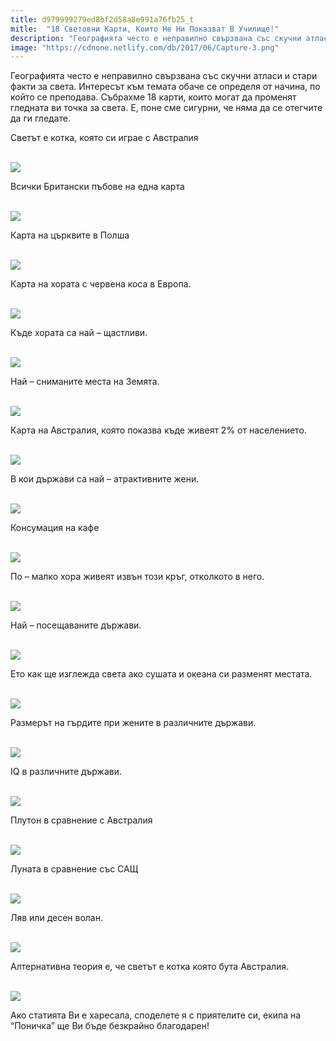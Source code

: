 ```yaml
---
title: d979999279ed8bf2d58a8e991a76fb25_t
mitle:  "18 Световни Карти, Които Не Ни Показват В Училище!"
description: "Географията често е неправилно свързвана със скучни атласи и стари факти за света. Интересът към темата обаче се определя от начина, по който се преподава. Събрахме"
image: "https://cdnone.netlify.com/db/2017/06/Capture-3.png"
---
```


 <p>Географията често е неправилно свързвана със скучни атласи и стари факти за света. Интересът към темата обаче се определя от начина, по който се преподава. Събрахме 18 карти, които могат да променят гледната ви точка за света. Е, поне сме сигурни, че няма да се отегчите да ги гледате.</p>      <p>Светът е котка, която си играе с Австралия</p> <p> <br/><img src="https://cdnone.netlify.com/db/2017/06/Capture-3.png"/></p>  <p>Всички Британски пъбове на една карта</p>      <p> <br/><img src="https://cdnone.netlify.com/db/2017/06/1-1.png"/></p> <p>Карта на църквите в Полша</p> <p> <br/><img src="https://cdnone.netlify.com/db/2017/06/2.png"/></p> <p>Карта на хората с червена коса в Европа.</p>      <p> <br/><img src="https://cdnone.netlify.com/db/2017/06/Group_1-3.png"/></p> <p>Къде хората са най – щастливи.</p> <p> <br/><img src="https://cdnone.netlify.com/db/2017/06/dggggsd.png"/></p> <p>Най – сниманите места на Земята.</p> <p> <br/><img src="https://cdnone.netlify.com/db/2017/06/Group_1-760x664.jpeg"/><br/></p> <p>Карта на Австралия, която показва къде живеят 2% от населението.</p>      <p> <br/><img src="https://cdnone.netlify.com/db/2017/06/6-1.png"/></p>  <p>В кои държави са най – атрактивните жени.</p> <p> <br/><img src="https://cdnone.netlify.com/db/2017/06/DGDDGGDFGDF.jpeg"/><br/></p> <p>Консумация на кафе</p>      <p> <br/><img src="https://cdnone.netlify.com/db/2017/06/Capturedfgdgfdgdfg.png"/></p> <p>По – малко хора живеят извън този кръг, отколкото в него.</p> <p> <br/><img src="https://cdnone.netlify.com/db/2017/06/imrs-760x465.jpg"/><br/></p> <p>Най – посещаваните държави.</p> <p> <br/><img src="https://cdnone.netlify.com/db/2017/06/Group_1-1-760x557.jpeg"/><br/></p> <p>Ето как ще изглежда света ако сушата и океана си разменят местата.</p> <p> <br/><img src="https://cdnone.netlify.com/db/2017/06/JLKJLK.png"/></p> <p>Размерът на гърдите при жените в различните държави.</p> <p> <br/><img src="https://cdnone.netlify.com/db/2017/06/Group_1-2.jpeg"/><br/></p> <p>IQ в различните държави.</p> <p> <br/><img src="https://cdnone.netlify.com/db/2017/06/Group_1-3.jpeg"/><br/></p> <p>Плутон в сравнение с Австралия</p> <p> <br/><img src="https://cdnone.netlify.com/db/2017/06/DFGDFGDFG.png"/></p> <p>Луната в сравнение със САЩ</p> <p> <br/><img src="https://cdnone.netlify.com/db/2017/06/56456456456.png"/></p> <p>Ляв или десен волан.</p> <p> <br/><img src="https://cdnone.netlify.com/db/2017/06/lqvdesen2.png"/></p>  <p>Алтернативна теория е, че светът е котка която бута Австралия.</p> <p> <br/><img src="https://cdnone.netlify.com/db/2017/06/Capture-2.png"/></p> <p>Ако статията Ви е харесала, споделете я с приятелите си, екипа на “Поничка” ще Ви бъде безкрайно благодарен!</p>       
